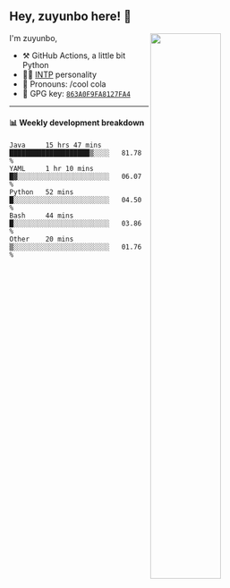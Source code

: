 

## Hey, zuyunbo here! :wave: 
[<img align="right" width="50%" src="https://github-readme-stats.vercel.app/api?username=zuyunbo&theme=dark&show_icons=true">](https://metrics.lecoq.io/ouuan?template=classic)

I'm zuyunbo,

-   :hammer_and_pick: GitHub Actions, a little bit Python
-   :man_scientist: [INTP](https://www.16personalities.com/profiles/3302586f07ca3) personality
-   :man: Pronouns: /cool cola
-   :key: GPG key: [`863A0F9FA8127FA4`](https://github.com/zuyunbo.gpg)

---

#### :bar_chart: Weekly development breakdown
<!--START_SECTION:waka-->
```text
Java     15 hrs 47 mins  ████████████████████▒░░░░   81.78 % 
YAML     1 hr 10 mins    █▓░░░░░░░░░░░░░░░░░░░░░░░   06.07 % 
Python   52 mins         █░░░░░░░░░░░░░░░░░░░░░░░░   04.50 % 
Bash     44 mins         █░░░░░░░░░░░░░░░░░░░░░░░░   03.86 % 
Other    20 mins         ▒░░░░░░░░░░░░░░░░░░░░░░░░   01.76 % 
```
<!--END_SECTION:waka-->

